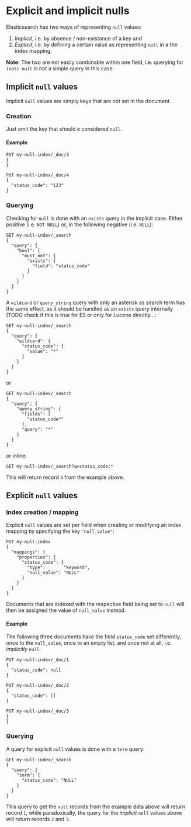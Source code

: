 # Explicit and implicit nulls
Elasticsearch has two ways of representing `null` values: 

1. _Implicit_, i.e. by absence / non-existance of a key and 
1. _Explicit_, i.e. by defining a certain value as representing `null` in a the index mapping.

**Note:** The two are not easily combinable within one field, i.e. querying for `(not) null` is not a simple query in this case.

## Implicit `null` values
Implicit `null` values are simply keys that are not set in the document.

### Creation
Just omit the key that should e considered `null`.
#### Example
```
PUT my-null-index/_doc/3
{
}

PUT my-null-index/_doc/4
{
  "status_code": "123"
}
```

### Querying
Checking for `null` is done with an `exists` query in the implicit case. Either positive (i.e. `NOT NULL`) or, in the following negative (i.e. `NULL`):
```
GET my-null-index/_search
{
  "query": {
    "bool": {
      "must_not": {
        "exists": {
          "field": "status_code"
        }
      }
    }
  }
}
```
A `wildcard` or `query_string` query with only an asterisk as search term has the same effect, as it should be handled as an `exists` query internally (TODO check if this is true for ES or only for Lucene directly...:

```
GET my-null-index/_search
{
  "query": {
    "wildcard": {
      "status_code": {
        "value": "*"
      }
    }
  }
}
```

or

```
GET my-null-index/_search
{
  "query": {
    "query_string": {
      "fields": [
        "status_code*"
      ],
      "query": "*"
    }
  }
}
```

or inline:
```
GET my-null-index/_search?q=status_code:*
```

This will return record `3` from the example above.

## Explicit `null` values


### Index creation / mapping
Explicit `null` values are set per field when creating or modifying an index mapping by specifying the key `"null_value"`: 

```
PUT my-null-index
{
  "mappings": {
    "properties": {
      "status_code": {
        "type":       "keyword",
        "null_value": "NULL" 
      }
    }
  }
}
```
Documents that are indexed with the respective field being set to `null` will then be assigned the value of `null_value` instead.

#### Example
The following three documents have the field `status_code` set differently, once to the `null_value`, once to an empty list, and once not at all, i.e. _implicitly_ `null`.
```
PUT my-null-index/_doc/1
{
  "status_code": null
}

PUT my-null-index/_doc/2
{
  "status_code": [] 
}

PUT my-null-index/_doc/3
{ 
}
```

### Querying
A query for explicit `null` values is done with a `term` query:

```
GET my-null-index/_search
{
  "query": {
    "term": {
      "status_code": "NULL" 
    }
  }
}
```
This query to get the `null` records from the example data above will return record `1`, while paradoxically, the query for the _implicit_ `null` values above will return records `2` and `3`.
